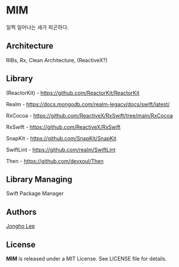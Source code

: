 # MIM
일찍 일어나는 새가 피곤하다.

## Architecture

RIBs, Rx, Clean Architecture, (ReactiveX?)

## Library

(ReactorKit) - https://github.com/ReactorKit/ReactorKit

Realm - https://docs.mongodb.com/realm-legacy/docs/swift/latest/

RxCocoa - https://github.com/ReactiveX/RxSwift/tree/main/RxCocoa

RxSwift - https://github.com/ReactiveX/RxSwift

SnapKit - https://github.com/SnapKit/SnapKit

SwiftLint - https://github.com/realm/SwiftLint

Then - https://github.com/devxoul/Then

## Library Managing

Swift Package Manager

## Authors

[Jongho Lee](https://github.com/bazinga94)

## License

<b>MIM</b> is released under a MIT License. See LICENSE file for details.
